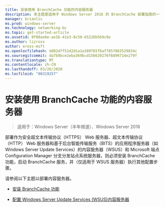 ```yaml
---
title: 安装使用 BranchCache 功能的内容服务器
description: 本主题是适用于 Windows Server 2016 的 BranchCache 部署指南的一部分，它演示了如何在分布式和托管缓存模式下部署 BranchCache，以优化分支机构中的 WAN 带宽使用情况
manager: brianlic
ms.prod: windows-server
ms.technology: networking-bc
ms.topic: get-started-article
ms.assetid: 0f00ae6e-ae1b-41e3-8c50-65226b5b9c9e
ms.author: lizross
author: eross-msft
ms.openlocfilehash: dd02dff51d2d1a1a389765f6af7857083529834c
ms.sourcegitcommit: da7b9bce1eba369bcd156639276f6899714e279f
ms.translationtype: MT
ms.contentlocale: zh-CN
ms.lasthandoff: 03/26/2020
ms.locfileid: "80319257"
---
```

# <a name="install-content-servers-that-use-the-branchcache-feature"></a>安装使用 BranchCache 功能的内容服务器

>适用于：Windows Server（半年频道）、Windows Server 2016

部署作为安全超文本传输协议（HTTPS） Web 服务器、超文本传输协议（HTTP） Web 服务器和基于后台智能传输服务（BITS）的应用程序服务器（如 Windows Server Update Services）的内容服务器（WSUS）和 Microsoft 端点 Configuration Manager 分支分发站点系统服务器，则必须安装 BranchCache 功能，启动 BranchCache 服务，并（仅适用于 WSUS 服务器）执行其他配置步骤。  
  
请参阅以下主题以部署内容服务器。  
  
-   [安装 BranchCache 功能](Install-the-BranchCache-Feature.md)  
  
-   [配置 Windows Server Update Services &#40;WSUS&#41;内容服务器](configure-wsus-content-servers.md)  
  


